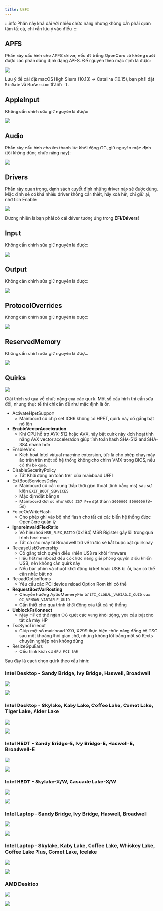 ```yaml
---
title: UEFI
---
```


:::info
Phần này khá dài với nhiều chức năng nhưng không cần phải quan tâm tất cả, chỉ cần lưu ý vào điều.
:::

## APFS

Phần này cấu hình cho APFS driver, nếu để trống OpenCore sẽ không quét được các phân dùng định dạng APFS. Để nguyên theo mặc định là được:

![](/img/docs/opencore-config/occ-uefi-apfs.png)

Lưu ý để cài đặt macOS High Sierra (10.13) -> Catalina (10.15), bạn phải đặt `MinDate` và `MinVersion` thành `-1`.

## AppleInput

Không cần chỉnh sửa giữ nguyên là được:

![](/img/docs/opencore-config/occ-uefi-ai.png)

## Audio

Phần này cấu hình cho âm thanh lúc khởi động OC, giữ nguyên mặc định (tôi không dùng chức năng này):

![](/img/docs/opencore-config/occ-uefi-audio.png)

## Drivers

Phần này quan trọng, danh sách quyết định những driver nào sẽ được dùng. Mặc định sẽ có khá nhiều driver không cần thiết, hãy xoá hết, chỉ giữ lại, nhớ tích Enable:

![](/img/docs/opencore-config/occ-uefi-driver.png)

Đương nhiên là bạn phải có cái driver tương ứng trong **EFI/Drivers**!

## Input

Không cần chỉnh sửa giữ nguyên là được:

![](/img/docs/opencore-config/occ-uefi-input.png)

## Output

Không cần chỉnh sửa giữ nguyên là được:

![](/img/docs/opencore-config/occ-uefi-output.png)

## ProtocolOverrides

Không cần chỉnh sửa giữ nguyên là được:

![](/img/docs/opencore-config/occ-uefi-pc.png)

## ReservedMemory

Không cần chỉnh sửa giữ nguyên là được:

![](/img/docs/opencore-config/occ-uefi-rm.png)

## Quirks

![](/img/docs/opencore-config/occ-uefi-quirk.png)

Giải thích sơ qua về chức năng của các quirk. Một số cấu hình thì cần sửa đổi, nhưng thực tế thì chỉ cần để như mặc định là ổn.

- ActivateHpetSupport
  - Mainboard cũ chip set ICH6 không có HPET, quirk này cố gắng bật nó lên
- **EnableVectorAcceleration**
  - Khi CPU hỗ trợ AVX-512 hoặc AVX, hãy bật quirk này kích hoạt tính năng AVX vector acceleration giúp tính toán hash SHA-512 and SHA-384 nhanh hơn
- EnableVmx
  - Kích hoạt Intel virtual machine extension, tức là cho phép chạy máy ảo trên trên một số hệ thống không cho chỉnh VMX trong BIOS, nếu có thì bỏ qua.
- DisableSecurityPolicy
  - Tắt Khởi động an toàn trên của mainboad UEFI
- ExitBootServicesDelay
  - Mainboard cũ cần cung thấp thời gian thoát  (tính bằng ms) sau sự kiện `EXIT_BOOT_SERVICES`
  - Mặc địnhđặt bằng `0`
  - Mainboard đời cũ như `ASUS Z87 Pro`  đặt thành `3000000-5000000` (3-5s)
- ForceOcWriteFlash
  - Cho phép ghi vào bộ nhớ flash cho tất cả các biến hệ thống được OpenCore quản lý
- **IgnoreInvalidFlexRatio**
  - Vô hiệu hoá `MSR_FLEX_RATIO` (0x194) MSR Rigister gây lỗi trong quá trình boot mac
  - Tất cả các máy từ Broadwell trở về trước sẽ bắt buộc bật quirk này
- ReleaseUsbOwnership
  - Cố gắng tách quyền điều khiển USB ra khỏi firmware
  - Hầu hết mainboad đều có chức năng giải phóng quyền điều khiển USB, nên không cần quirk này
  - Nếu bàn phím và chuột khởi động bị kẹt hoặc USB bị lỗi, bạn có thể cân nhắc bật nó
- ReloadOptionRoms
  - Yêu cầu các PCI device reload Option Rom khi có thể
- **RequestBootVarRouting**
  - Chuyển hướng AptioMemoryFix từ `EFI_GLOBAL_VARIABLE_GUID` qua `OC_VENDOR_VARIABLE_GUID`
  - Cần thiết cho quá trình khởi động của tất cả hệ thống
- **UnblockFsConnect**
  - Máy HP có thể ngăn OC quét các vùng khởi động, yêu cầu bật cho tất cả máy HP
- TscSyncTimeout
  - Giúp một số mainboad X99, X299 thực hiện chức năng đồng bộ TSC sau một khoảng thời gian chờ, nhưng không tốt bằng một số Kexts chuyên nghiệp nên không dùng
- ResizeGpuBars
  - Cấu hình kích cỡ `GPU PCI BAR`

Sau đây là cách chọn quirk theo cấu hình:

### Intel Desktop - Sandy Bridge, Ivy Bridge, Haswell, Broadwell

![](/img/docs/opencore-config/xc-uefi-q-dt-5.png)

![](/img/docs/opencore-config/occ-uefi-q-dt-5.png)


### Intel Desktop - Skylake, Kaby Lake, Coffee Lake, Comet Lake, Tiger Lake, Alder Lake

![](/img/docs/opencore-config/xc-uefi-q-dt-6.png)

![](/img/docs/opencore-config/occ-uefi-q-dt-6.png)


### Intel HEDT - Sandy Bridge-E, Ivy Bridge-E, Haswell-E, Broadwell-E

![](/img/docs/opencore-config/xc-uefi-q-dt-5.png)

![](/img/docs/opencore-config/occ-uefi-q-dt-5.png)


### Intel HEDT - Skylake-X/W, Cascade Lake-X/W

![](/img/docs/opencore-config/xc-uefi-q-dt-6.png)

![](/img/docs/opencore-config/occ-uefi-q-dt-6.png)


### Intel Laptop - Sandy Bridge, Ivy Bridge, Haswell, Broadwell

![](/img/docs/opencore-config/xc-uefi-q-lt-5.png)

![](/img/docs/opencore-config/occ-uefi-q-lt-5.png)


### Intel Laptop - Skylake, Kaby Lake, Coffee Lake, Whiskey Lake, Coffee Lake Plus, Comet Lake, Icelake

![](/img/docs/opencore-config/xc-uefi-q-lt-6.png)

![](/img/docs/opencore-config/occ-uefi-q-lt-6.png)


### AMD Desktop

![](/img/docs/opencore-config/xc-uefi-q-amd.png)

![](/img/docs/opencore-config/occ-uefi-q-dt-6.png)
